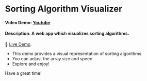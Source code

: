 # Sorting Algorithm Visualizer

#### Video Demo: [Youtube](https://youtu.be/TcFMZug1Ymk)

#### Description: A web app which visualizes sorting algorithms.

🚀 [Live Demo](https://atilagulers.github.io/sort-visualizer/).

- This demo provides a visual representation of sorting algorithms.
- You can adjust the array size and speed.
- Explore and enjoy!


Have a great time!






